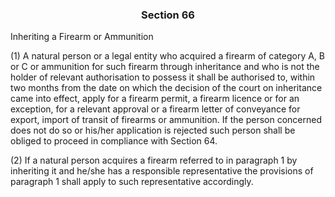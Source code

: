 ### <a name="section_66"></a><p align="center">Section 66</p>

Inheriting a Firearm or Ammunition

(1) A natural person or a legal entity who acquired a firearm of category A, B or C or ammunition for such firearm through inheritance and who is not the holder of relevant authorisation to possess it shall be authorised to, within two months from the date on which the decision of the court on inheritance came into effect, apply for a firearm permit, a firearm licence or for an exception, for a relevant approval or a firearm letter of conveyance for export, import of transit of firearms or ammunition. If the person concerned does not do so or his/her application is rejected such person shall be obliged to proceed in compliance with Section 64.

(2) If a natural person acquires a firearm referred to in paragraph 1 by inheriting it and he/she has a responsible representative the provisions of paragraph 1 shall apply to such representative accordingly.

